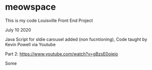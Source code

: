 # meowspace
This is my code Louisville Front End Project 




July 10 2020

Java Script for sldie carousel added (non fucntioning), Code taught by Kevin Powell via Youtube 


Part 2: https://www.youtube.com/watch?v=gBzsE0oieio

Some 